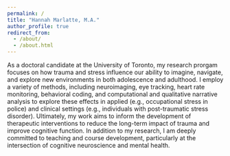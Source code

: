 ```yaml
---
permalink: /
title: "Hannah Marlatte, M.A."
author_profile: true
redirect_from: 
  - /about/
  - /about.html
---
```


As a doctoral candidate at the University of Toronto, my research prorgam focuses on how trauma and stress influence our ability to imagine, navigate, and explore new environments in both adolescence and adulthood. I employ a variety of methods, including neuroimaging, eye tracking, heart rate monitoring, behavioral coding, and computational and qualitative narrative analysis to explore these effects in applied (e.g., occupational stress in police) and clinical settings (e.g., individuals with post-traumatic stress disorder). Ultimately, my work aims to inform the development of therapeutic interventions to reduce the long-term impact of trauma and improve cognitive function. In addition to my research, I am deeply committed to teaching and course development, particularly at the intersection of cognitive neuroscience and mental health.
